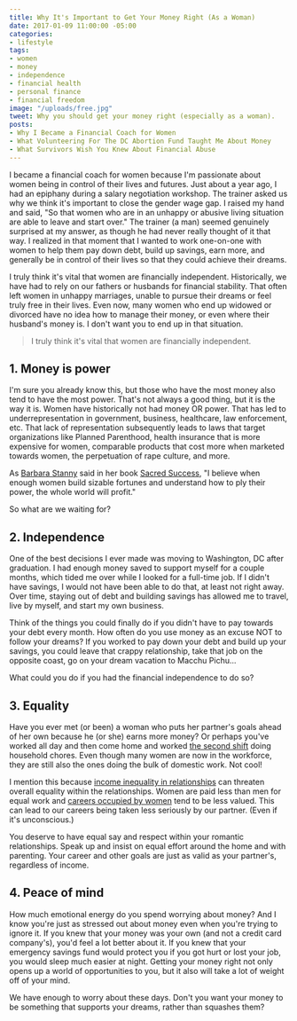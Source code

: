 ```yaml
---
title: Why It's Important to Get Your Money Right (As a Woman)
date: 2017-01-09 11:00:00 -05:00
categories:
- lifestyle
tags:
- women
- money
- independence
- financial health
- personal finance
- financial freedom
image: "/uploads/free.jpg"
tweet: Why you should get your money right (especially as a woman).
posts:
- Why I Became a Financial Coach for Women
- What Volunteering For The DC Abortion Fund Taught Me About Money
- What Survivors Wish You Knew About Financial Abuse
---
```


I became a financial coach for women because I'm passionate about women being in control of their lives and futures. Just about a year ago, I had an epiphany during a salary negotiation workshop. The trainer asked us why we think it's important to close the gender wage gap. I raised my hand and said, "So that women who are in an unhappy or abusive living situation are able to leave and start over." The trainer (a man) seemed genuinely surprised at my answer, as though he had never really thought of it that way. I realized in that moment that I wanted to work one-on-one with women to help them pay down debt, build up savings, earn more, and generally be in control of their lives so that they could achieve their dreams.

I truly think it's vital that women are financially independent. Historically, we have had to rely on our fathers or husbands for financial stability. That often left women in unhappy marriages, unable to pursue their dreams or feel truly free in their lives. Even now, many women who end up widowed or divorced have no idea how to manage their money, or even where their husband's money is. I don't want you to end up in that situation.

> I truly think it's vital that women are financially independent.

## 1. Money is power

I'm sure you already know this, but those who have the most money also tend to have the most power. That's not always a good thing, but it is the way it is. Women have historically not had money OR power. That has led to underrepresentation in government, business, healthcare, law enforcement, etc. That lack of representation subsequently leads to laws that target organizations like Planned Parenthood, health insurance that is more expensive for women, comparable products that cost more when marketed towards women, the perpetuation of rape culture, and more.

As [Barbara Stanny](http://barbarastanny.com/) said in her book [Sacred Success](https://www.amazon.com/Sacred-Success-Course-Financial-Miracles-ebook/dp/B00MMP6MEO/ref=sr_1_1?s=books&ie=UTF8&qid=1483931311&sr=1-1&keywords=sacred\+success), "I believe when enough women build sizable fortunes and understand how to ply their power, the whole world will profit."

So what are we waiting for?

## 2. Independence

One of the best decisions I ever made was moving to Washington, DC after graduation. I had enough money saved to support myself for a couple months, which tided me over while I looked for a full-time job. If I didn't have savings, I would not have been able to do that, at least not right away. Over time, staying out of debt and building savings has allowed me to travel, live by myself, and start my own business.

Think of the things you could finally do if you didn't have to pay towards your debt every month. How often do you use money as an excuse NOT to follow your dreams? If you worked to pay down your debt and build up your savings, you could leave that crappy relationship, take that job on the opposite coast, go on your dream vacation to Macchu Pichu...

What could you do if you had the financial independence to do so?

## 3. Equality

Have you ever met (or been) a woman who puts her partner's goals ahead of her own because he (or she) earns more money? Or perhaps you've worked all day and then come home and worked [the second shift](https://www.amazon.com/Second-Shift-Arlie-Hochschild/dp/B000CDG842) doing household chores. Even though many women are now in the workforce, they are still also the ones doing the bulk of domestic work. Not cool!

I mention this because [income inequality in relationships](http://www.wisebread.com/4-ways-an-income-gap-can-strain-your-relationship) can threaten overall equality within the relationships. Women are paid less than men for equal work and [careers occupied by women](http://www.nytimes.com/2017/01/04/upshot/why-men-dont-want-the-jobs-done-mostly-by-women.html) tend to be less valued. This can lead to our careers being taken less seriously by our partner. (Even if it's unconscious.)

You deserve to have equal say and respect within your romantic relationships. Speak up and insist on equal effort around the home and with parenting. Your career and other goals are just as valid as your partner's, regardless of income.

## 4. Peace of mind

How much emotional energy do you spend worrying about money? And I know you're just as stressed out about money even when you're trying to ignore it. If you knew that your money was your own (and not a credit card company's), you'd feel a lot better about it. If you knew that your emergency savings fund would protect you if you got hurt or lost your job, you would sleep much easier at night. Getting your money right not only opens up a world of opportunities to you, but it also will take a lot of weight off of your mind.

We have enough to worry about these days. Don't you want your money to be something that supports your dreams, rather than squashes them?
